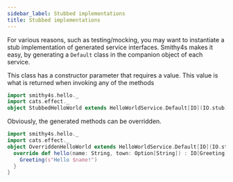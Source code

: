 ```yaml
---
sidebar_label: Stubbed implementations
title: Stubbed implementations
---
```


For various reasons, such as testing/mocking, you may want to instantiate a stub implementation of generated service interfaces. Smithy4s makes it easy, by generating a `Default` class in the companion object of each service.

This class has a constructor parameter that requires a value. This value is what is returned when invoking any of the methods

```scala mdoc:silent
import smithy4s.hello._
import cats.effect._
object StubbedHelloWorld extends HelloWorldService.Default[IO](IO.stub)
```

Obviously, the generated methods can be overridden.

```scala mdoc:silent
import smithy4s.hello._
import cats.effect._
object OverriddenHelloWorld extends HelloWorldService.Default[IO](IO.stub){
  override def hello(name: String, town: Option[String]) : IO[Greeting] = IO.pure {
    Greeting(s"Hello $name!")
  }
}
```
